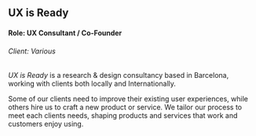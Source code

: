 UX is Ready
-----------

#### Role: UX Consultant / Co-Founder ####
###### Client: Various ######

*UX is Ready* is a research & design consultancy based in Barcelona, working with clients both locally and Internationally.

Some of our clients need to improve their existing user experiences, while others hire us to craft a new product or service. We tailor our process to meet each clients needs, shaping products and services that work and customers enjoy using.
